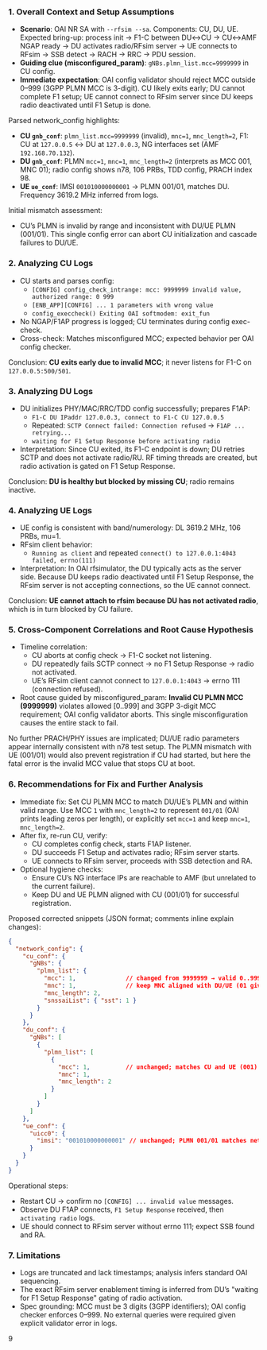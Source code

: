 ### 1. Overall Context and Setup Assumptions

- **Scenario**: OAI NR SA with `--rfsim --sa`. Components: CU, DU, UE. Expected bring-up: process init → F1-C between DU↔CU → CU↔AMF NGAP ready → DU activates radio/RFsim server → UE connects to RFsim → SSB detect → RACH → RRC → PDU session.
- **Guiding clue (misconfigured_param)**: `gNBs.plmn_list.mcc=9999999` in CU config.
- **Immediate expectation**: OAI config validator should reject MCC outside 0–999 (3GPP PLMN MCC is 3-digit). CU likely exits early; DU cannot complete F1 setup; UE cannot connect to RFsim server since DU keeps radio deactivated until F1 Setup is done.

Parsed network_config highlights:
- **CU `gnb_conf`**: `plmn_list.mcc=9999999` (invalid), `mnc=1`, `mnc_length=2`, F1: CU at `127.0.0.5` ↔ DU at `127.0.0.3`, NG interfaces set (AMF `192.168.70.132`).
- **DU `gnb_conf`**: PLMN `mcc=1`, `mnc=1`, `mnc_length=2` (interprets as MCC 001, MNC 01); radio config shows n78, 106 PRBs, TDD config, PRACH index 98.
- **UE `ue_conf`**: IMSI `001010000000001` → PLMN 001/01, matches DU. Frequency 3619.2 MHz inferred from logs.

Initial mismatch assessment:
- CU’s PLMN is invalid by range and inconsistent with DU/UE PLMN (001/01). This single config error can abort CU initialization and cascade failures to DU/UE.

### 2. Analyzing CU Logs

- CU starts and parses config:
  - `[CONFIG] config_check_intrange: mcc: 9999999 invalid value, authorized range: 0 999`
  - `[ENB_APP][CONFIG] ... 1 parameters with wrong value`
  - `config_execcheck() Exiting OAI softmodem: exit_fun`
- No NGAP/F1AP progress is logged; CU terminates during config exec-check.
- Cross-check: Matches misconfigured MCC; expected behavior per OAI config checker.

Conclusion: **CU exits early due to invalid MCC**; it never listens for F1-C on `127.0.0.5:500/501`.

### 3. Analyzing DU Logs

- DU initializes PHY/MAC/RRC/TDD config successfully; prepares F1AP:
  - `F1-C DU IPaddr 127.0.0.3, connect to F1-C CU 127.0.0.5`
  - Repeated: `SCTP Connect failed: Connection refused` → `F1AP ... retrying...`
  - `waiting for F1 Setup Response before activating radio`
- Interpretation: Since CU exited, its F1-C endpoint is down; DU retries SCTP and does not activate radio/RU. RF timing threads are created, but radio activation is gated on F1 Setup Response.

Conclusion: **DU is healthy but blocked by missing CU**; radio remains inactive.

### 4. Analyzing UE Logs

- UE config is consistent with band/numerology: DL 3619.2 MHz, 106 PRBs, mu=1.
- RFsim client behavior:
  - `Running as client` and repeated `connect() to 127.0.0.1:4043 failed, errno(111)`
- Interpretation: In OAI rfsimulator, the DU typically acts as the server side. Because DU keeps radio deactivated until F1 Setup Response, the RFsim server is not accepting connections, so the UE cannot connect.

Conclusion: **UE cannot attach to rfsim because DU has not activated radio**, which is in turn blocked by CU failure.

### 5. Cross-Component Correlations and Root Cause Hypothesis

- Timeline correlation:
  - CU aborts at config check → F1-C socket not listening.
  - DU repeatedly fails SCTP connect → no F1 Setup Response → radio not activated.
  - UE’s RFsim client cannot connect to `127.0.0.1:4043` → errno 111 (connection refused).
- Root cause guided by misconfigured_param: **Invalid CU PLMN MCC (9999999)** violates allowed [0..999] and 3GPP 3-digit MCC requirement; OAI config validator aborts. This single misconfiguration causes the entire stack to fail.

No further PRACH/PHY issues are implicated; DU/UE radio parameters appear internally consistent with n78 test setup. The PLMN mismatch with UE (001/01) would also prevent registration if CU had started, but here the fatal error is the invalid MCC value that stops CU at boot.

### 6. Recommendations for Fix and Further Analysis

- Immediate fix: Set CU PLMN MCC to match DU/UE’s PLMN and within valid range. Use MCC `1` with `mnc_length=2` to represent `001/01` (OAI prints leading zeros per length), or explicitly set `mcc=1` and keep `mnc=1`, `mnc_length=2`.
- After fix, re-run CU, verify:
  - CU completes config check, starts F1AP listener.
  - DU succeeds F1 Setup and activates radio; RFsim server starts.
  - UE connects to RFsim server, proceeds with SSB detection and RA.
- Optional hygiene checks:
  - Ensure CU’s NG interface IPs are reachable to AMF (but unrelated to the current failure).
  - Keep DU and UE PLMN aligned with CU (001/01) for successful registration.

Proposed corrected snippets (JSON format; comments inline explain changes):

```json
{
  "network_config": {
    "cu_conf": {
      "gNBs": {
        "plmn_list": {
          "mcc": 1,              // changed from 9999999 → valid 0..999; represents MCC 001
          "mnc": 1,              // keep MNC aligned with DU/UE (01 given mnc_length=2)
          "mnc_length": 2,
          "snssaiList": { "sst": 1 }
        }
      }
    },
    "du_conf": {
      "gNBs": [
        {
          "plmn_list": [
            {
              "mcc": 1,          // unchanged; matches CU and UE (001)
              "mnc": 1,
              "mnc_length": 2
            }
          ]
        }
      ]
    },
    "ue_conf": {
      "uicc0": {
        "imsi": "001010000000001" // unchanged; PLMN 001/01 matches network
      }
    }
  }
}
```

Operational steps:
- Restart CU → confirm no `[CONFIG] ... invalid value` messages.
- Observe DU F1AP connects, `F1 Setup Response` received, then `activating radio` logs.
- UE should connect to RFsim server without errno 111; expect SSB found and RA.

### 7. Limitations

- Logs are truncated and lack timestamps; analysis infers standard OAI sequencing.
- The exact RFsim server enablement timing is inferred from DU’s "waiting for F1 Setup Response" gating of radio activation.
- Spec grounding: MCC must be 3 digits (3GPP identifiers); OAI config checker enforces 0–999. No external queries were required given explicit validator error in logs.

9